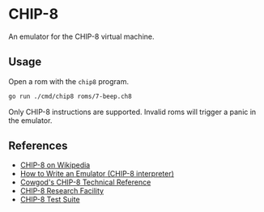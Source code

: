 # CHIP-8

An emulator for the CHIP-8 virtual machine.

## Usage

Open a rom with the `chip8` program.

```sh
go run ./cmd/chip8 roms/7-beep.ch8
```

Only CHIP-8 instructions are supported. Invalid roms will trigger a panic in the
emulator.

## References

- [CHIP-8 on Wikipedia](https://en.wikipedia.org/wiki/CHIP-8)
- [How to Write an Emulator (CHIP-8 interpreter)](https://multigesture.net/articles/how-to-write-an-emulator-chip-8-interpreter/)
- [Cowgod's CHIP-8 Technical Reference](http://devernay.free.fr/hacks/chip8/C8TECH10.HTM)
- [CHIP-8 Research Facility](https://chip-8.github.io/)
- [CHIP-8 Test Suite](https://github.com/Timendus/chip8-test-suite)
